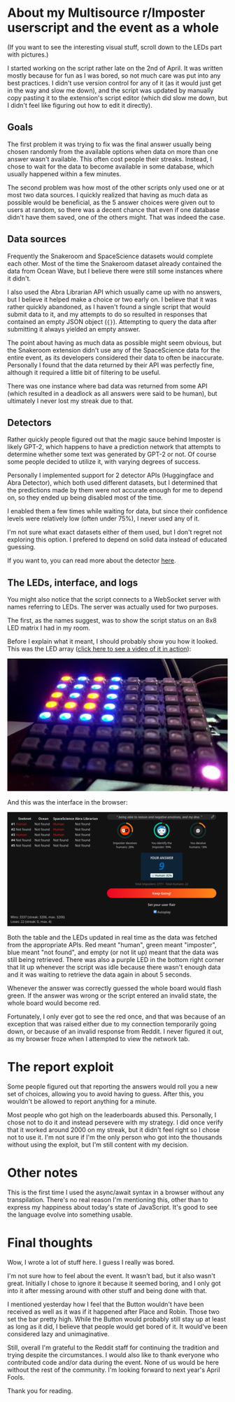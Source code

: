 # About my Multisource r/Imposter userscript and the event as a whole

(If you want to see the interesting visual stuff, scroll down to the LEDs part with pictures.)

I started working on the script rather late on the 2nd of April. It was written mostly because for fun as I was bored, so not much care was put into any best practices. I didn't use version control for any of it (as it would just get in the way and slow me down), and the script was updated by manually copy pasting it to the extension's script editor (which did slow me down, but I didn't feel like figuring out how to edit it directly).

## Goals

The first problem it was trying to fix was the final answer usually being chosen randomly from the available options when data on more than one answer wasn't available. This often cost people their streaks. Instead, I chose to wait for the data to become available in some database, which usually happened within a few minutes.

The second problem was how most of the other scripts only used one or at most two data sources. I quickly realized that having as much data as possible would be beneficial, as the 5 answer choices were given out to users at random, so there was a decent chance that even if one database didn't have them saved, one of the others might. That was indeed the case.

## Data sources

Frequently the Snakeroom and SpaceScience datasets would complete each other. Most of the time the Snakeroom dataset already contained the data from Ocean Wave, but I believe there were still some instances where it didn't.

I also used the Abra Librarian API which usually came up with no answers, but I believe it helped make a choice or two early on. I believe that it was rather quickly abandoned, as I haven't found a single script that would submit data to it, and my attempts to do so resulted in responses that contained an empty JSON object (`{}`). Attempting to query the data after submitting it always yielded an empty answer.

The point about having as much data as possible might seem obvious, but the Snakeroom extension didn't use any of the SpaceScience data for the entire event, as its developers considered their data to often be inaccurate. Personally I found that the data returned by their API was perfectly fine, although it required a little bit of filtering to be useful.

There was one instance where bad data was returned from some API (which resulted in a deadlock as all answers were said to be human), but ultimately I never lost my streak due to that.

## Detectors

Rather quickly people figured out that the magic sauce behind Imposter is likely GPT-2, which happens to have a prediction network that attempts to determine whether some text was generated by GPT-2 or not. Of course some people decided to utilize it, with varying degrees of success.

Personally I implemented support for 2 detector APIs (Huggingface and Abra Detector), which both used different datasets, but I determined that the predictions made by them were not accurate enough for me to depend on, so they ended up being disabled most of the time.

I enabled them a few times while waiting for data, but since their confidence levels were relatively low (often under 75%), I never used any of it.

I'm not sure what exact datasets either of them used, but I don't regret not exploring this option. I prefered to depend on solid data instead of educated guessing.

If you want to, you can read more about the detector [here](https://github.com/openai/gpt-2-output-dataset/tree/master/detector).

## The LEDs, interface, and logs

You might also notice that the script connects to a WebSocket server with names referring to LEDs. The server was actually used for two purposes.

The first, as the names suggest, was to show the script status on an 8x8 LED matrix I had in my room.

Before I explain what it meant, I should probably show you how it looked. This was the LED array ([click here to see a video of it in action](https://youtu.be/EY8wwP7_dZ0?t=386)):

[![The LED matrix](img/led-matrix.png)](https://youtu.be/EY8wwP7_dZ0?t=386)

And this was the interface in the browser:

![The browser interface at the end of the event](img/autoplay-final.png)

Both the table and the LEDs updated in real time as the data was fetched from the appropriate APIs. Red meant "human", green meant "imposter", blue meant "not found", and empty (or not lit up) meant that the data was still being retrieved. There was also a purple LED in the bottom right corner that lit up whenever the script was idle because there wasn't enough data and it was waiting to retrieve the data again in about 5 seconds.

Whenever the answer was correctly guessed the whole board would flash green. If the answer was wrong or the script entered an invalid state, the whole board would become red.

Fortunately, I only ever got to see the red once, and that was because of an exception that was raised either due to my connection temporarily going down, or because of an invalid response from Reddit. I never figured it out, as my browser froze when I attempted to view the network tab.

# The report exploit

Some people figured out that reporting the answers would roll you a new set of choices, allowing you to avoid having to guess. After this, you wouldn't be allowed to report anything for a minute.

Most people who got high on the leaderboards abused this. Personally, I chose not to do it and instead persevere with my strategy. I did once verify that it worked around 2000 on my streak, but it didn't feel right so I chose not to use it. I'm not sure if I'm the only person who got into the thousands without using the exploit, but I'm still content with my decision.

# Other notes

This is the first time I used the async/await syntax in a browser without any transpilation. There's no real reason I'm mentioning this, other than to express my happiness about today's state of JavaScript. It's good to see the language evolve into something usable.

# Final thoughts

Wow, I wrote a lot of stuff here. I guess I really was bored.

I'm not sure how to feel about the event. It wasn't bad, but it also wasn't great. Initially I chose to ignore it because it seemed boring, and I only got into it after messing around with other stuff and being done with that.

I mentioned yesterday how I feel that the Button wouldn't have been received as well as it was if it happened after Place and Robin. Those two set the bar pretty high. While the Button would probably still stay up at least as long as it did, I believe that people would get bored of it. It would've been considered lazy and unimaginative.

Still, overall I'm grateful to the Reddit staff for continuing the tradition and trying despite the circumstances. I would also like to thank everyone who contributed code and/or data during the event. None of us would be here without the rest of the community. I'm looking forward to next year's April Fools.

Thank you for reading.
